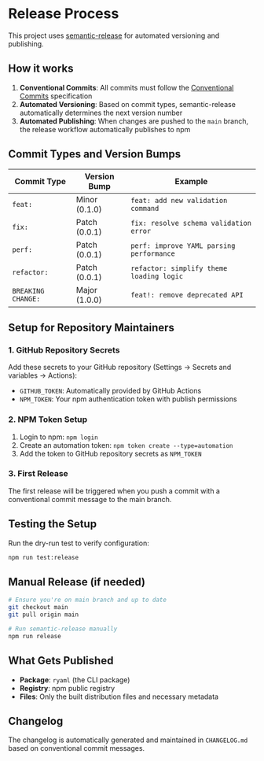 # Release Process

This project uses [semantic-release](https://semantic-release.gitbook.io/) for automated versioning and publishing.

## How it works

1. **Conventional Commits**: All commits must follow the [Conventional Commits](https://conventionalcommits.org/) specification
2. **Automated Versioning**: Based on commit types, semantic-release automatically determines the next version number
3. **Automated Publishing**: When changes are pushed to the `main` branch, the release workflow automatically publishes to npm

## Commit Types and Version Bumps

| Commit Type        | Version Bump  | Example                                  |
| ------------------ | ------------- | ---------------------------------------- |
| `feat:`            | Minor (0.1.0) | `feat: add new validation command`       |
| `fix:`             | Patch (0.0.1) | `fix: resolve schema validation error`   |
| `perf:`            | Patch (0.0.1) | `perf: improve YAML parsing performance` |
| `refactor:`        | Patch (0.0.1) | `refactor: simplify theme loading logic` |
| `BREAKING CHANGE:` | Major (1.0.0) | `feat!: remove deprecated API`           |

## Setup for Repository Maintainers

### 1. GitHub Repository Secrets

Add these secrets to your GitHub repository (Settings → Secrets and variables → Actions):

- `GITHUB_TOKEN`: Automatically provided by GitHub Actions
- `NPM_TOKEN`: Your npm authentication token with publish permissions

### 2. NPM Token Setup

1. Login to npm: `npm login`
2. Create an automation token: `npm token create --type=automation`
3. Add the token to GitHub repository secrets as `NPM_TOKEN`

### 3. First Release

The first release will be triggered when you push a commit with a conventional commit message to the main branch.

## Testing the Setup

Run the dry-run test to verify configuration:

```bash
npm run test:release
```

## Manual Release (if needed)

```bash
# Ensure you're on main branch and up to date
git checkout main
git pull origin main

# Run semantic-release manually
npm run release
```

## What Gets Published

- **Package**: `ryaml` (the CLI package)
- **Registry**: npm public registry
- **Files**: Only the built distribution files and necessary metadata

## Changelog

The changelog is automatically generated and maintained in `CHANGELOG.md` based on conventional commit messages.
